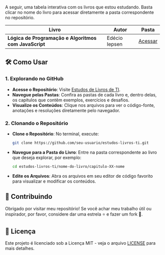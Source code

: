 A seguir, uma tabela interativa com os livros que estou estudando. Basta clicar no nome do livro para acessar diretamente a pasta correspondente no repositório.

| Livro | Autor | Pasta |
| ----- | ----- | ----- |
| **Lógica de Programação e Algoritmos com JavaScript** | Edécio Iepsen | [Acessar](./edecio-logica-programacao-js) |

## 🛠️ Como Usar

### 1. Explorando no GitHub

- **Acesse o Repositório**: Visite [Estudos de Livros de TI](https://github.com/seu-usuario/estudos-livros-ti).
- **Navegue pelas Pastas**: Confira as pastas de cada livro e, dentro delas, os capítulos que contêm exemplos, exercícios e desafios.
- **Visualize os Conteúdos**: Clique nos arquivos para ver o código-fonte, anotações e resoluções diretamente pelo navegador.

### 2. Clonando o Repositório

- **Clone o Repositório**: No terminal, execute:
    ```bash
    git clone https://github.com/seu-usuario/estudos-livros-ti.git
    ```
- **Navegue para a Pasta do Livro**: Entre na pasta correspondente ao livro que deseja explorar, por exemplo:
    ```bash
    cd estudos-livros-ti/nome-do-livro/capitulo-XX-nome
    ```
- **Edite os Arquivos**: Abra os arquivos em seu editor de código favorito para visualizar e modificar os conteúdos.


## 🌟 Contribuindo

Obrigado por visitar meu repositório! Se você achar meu trabalho útil ou inspirador, por favor, considere dar uma estrela ⭐ e fazer um fork 🍴.

## 📜 Licença

Este projeto é licenciado sob a Licença MIT - veja o arquivo [LICENSE](https://github.com/jeffjobs/estudos/blob/main/LICENSE) para mais detalhes.